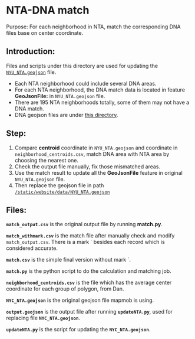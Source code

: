 # NTA-DNA match
Purpose: For each neighborhood in NTA, match the corresponding DNA files base on center coordinate.
## Introduction:
Files and scripts under this directory are used for updating the [`NYU_NTA.geojson`][1] file.
- Each NTA neighborhood could include several DNA areas.
- For each NTA neighborhood, the DNA match data is located in feature **GeoJsonFile:** in `NYU_NTA.geojson` file.
- There are 195 NTA neighborhoods totally, some of them may not have a DNA match.
- DNA geojson files are under [this directory][2].
## Step:
1. Compare **centroid** coordinate in `NYU_NTA.geojson` and coordinate in `neighborhood_centroids.csv`, match DNA area with NTA area by choosing the nearest one.
2. Check the output file manually, fix those mismatched areas.
3. Use the match result to update all the **GeoJsonFile** feature in original `NYU_NTA.geojson` file.
4. Then replace the geojson file in path [`/static/website/data/NYU_NTA.geojson`][3]
## Files:
**`match_output.csv`** is the original output file by running **match.py**.

**`match_withmark.csv`** is the match file after manually check and modify `match_output.csv`. There is a mark ` besides each record which is considered accurate.

**`match.csv`** is the simple final version without mark `.

**`match.py`** is the python script to do the calculation and matching job.

**`neighborhood_centroids.csv`** is the file which has the average center coordinate for each group of polygon, from Dan.

**`NYC_NTA.geojson`** is the original geojson file mapmob is using.

**`output.geojson`** is the output file after running **`updateNTA.py`**, used for replacing file **`NYC_NTA.geojson`**.

**`updateNTA.py`** is the script for updating the **`NYC_NTA.geojson`**.

[1]:	https://github.com/nyu-mhealth/Recruitment-Interactive/blob/master/NYUmHealth/website/static/website/data/NYC_NTA.geojson
[2]:	https://github.com/nyu-mhealth/Recruitment-Interactive/tree/master/NYUmHealth/website/static/website/data/nyc_neighborhoods_DNA_Info
[3]:	https://github.com/nyu-mhealth/Recruitment-Interactive/blob/master/NYUmHealth/website/static/website/data/NYC_NTA.geojson
